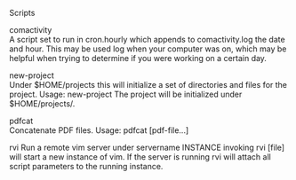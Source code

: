 Scripts

comactivity  
  A script set to run in cron.hourly which appends to comactivity.log the date and hour. This may be used
  log when your computer was on, which may be helpful when trying to determine if you were working on a
  certain day.
  
new-project  
  Under $HOME/projects this will initialize a set of directories and files for the project. 
  Usage: new-project <proj-name>
  The project will be initialized under $HOME/projects/<proj-name>.

pdfcat  
  Concatenate PDF files.
  Usage: pdfcat <pdf-file> [pdf-file...]
  
rvi
   Run a remote vim server under servername INSTANCE invoking rvi [file] will start a new instance of
   vim. If the server is running rvi will attach all script parameters to the running instance.
